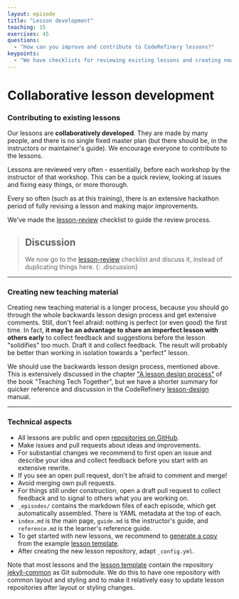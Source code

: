 ```yaml
---
layout: episode
title: "Lesson development"
teaching: 15
exercises: 45
questions:
  - "How can you improve and contribute to CodeRefinery lessons?"
keypoints:
  - "We have checklists for reviewing existing lessons and creating new lessons"
---
```


# Collaborative lesson development

### Contributing to existing lessons

Our lessons are **collaboratively developed**.  They are made by many
people, and there is no single fixed master plan (but there should be,
in the instructors or maintainer's guide).  We encourage
everyone to contribute to the lessons.

Lessons are reviewed very often - essentially, before each workshop by
the instructor of that workshop.  This can be a quick review, looking
at issues and fixing easy things, or more thorough.

Every so often (such as at this training), there is an extensive
hackathon period of fully revising a lesson and making major improvements.

We've made the [lesson-review](https://github.com/coderefinery/manuals/blob/master/lesson-review.md) checklist
to guide the review process.

> ## Discussion
>
> We now go to the
> [lesson-review](https://github.com/coderefinery/manuals/blob/master/lesson-review.md)
> checklist and discuss it, instead of duplicating things here.
{: .discussion}

---

### Creating new teaching material

Creating new teaching material is a longer process, because you should
go through the whole backwards lesson design process and get extensive
comments.  Still, don't feel afraid: nothing is perfect (or even good)
the first time. In fact, **it may be an advantage to share an imperfect
lesson with others early** to collect feedback and suggestions before the lesson
"solidifies" too much. Draft it and collect feedback. The result will probably
be better than working in isolation towards a "perfect" lesson.

We should use the backwards lesson design process, mentioned above.  This is
extensively discussed in the chapter ["A lesson design process"](https://teachtogether.tech/#s:process)
of the book "Teaching Tech Together", but we have a
shorter summary for quicker reference and discussion in the CodeRefinery
[lesson-design](https://github.com/coderefinery/manuals/blob/master/lesson-design.md) manual.

---

### Technical aspects

- All lessons are public and open [repositories on GitHub](https://github.com/coderefinery).
- Make issues and pull requests about ideas and improvements.
- For substantial changes we recommend to first open an issue and describe your
  idea and collect feedback before you start with an extensive rewrite.
- If you see an open pull request, don't be afraid to comment and merge!
- Avoid merging own pull requests.
- For things still under construction, open a draft pull request to collect
  feedback and to signal to others what you are working on.
- `_episodes/` contains the markdown files of each episode, which get
  automatically assembled.  There is YAML metadata at the top of
  each.
- `index.md` is the main page, `guide.md` is the instructor's guide,
  and `reference.md` is the learner's reference guide.
- To get started with new lessons, we recommend to [generate a
  copy](https://github.com/coderefinery/example-lesson/generate) from the
  example [lesson template](https://github.com/coderefinery/example-lesson).
- After creating the new lesson repository, adapt `_config.yml`.

Note that most lessons and the
[lesson template](https://github.com/coderefinery/example-lesson) contain the
repository [jekyll-common](https://github.com/coderefinery/jekyll-common) as
Git submodule.  We do this to have one repository with common layout and
styling and to make it relatively easy to update lesson repositories after
layout or styling changes.
